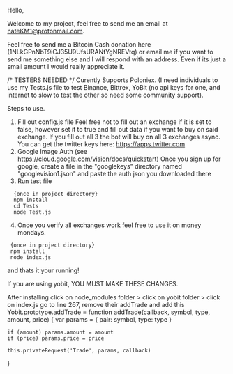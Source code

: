 Hello,

Welcome to my project, feel free to send me an email at nateKM1@protonmail.com.

Feel free to send me a Bitcoin Cash donation here (1NLkGPnNbT9iCJ35U9UfsURANtYgNREVtq)
or email me if you want to send me something else and I will respond with an address. Even if its just a small amount I would really appreciate it.

/* TESTERS NEEDED  */
Curently Supports Poloniex. (I need individuals to use my Tests.js file to test Binance, Bittrex, YoBit (no api keys for one, and internet to slow to test the other so need some community support).

Steps to use.
  1. Fill out config.js file
    Feel free not to fill out an exchange if it is set to false, however set it to true and fill out data if you want to buy on said exchange. If you fill out all 3 the bot will buy on all 3 exchanges async.
    You can get the twitter keys here: https://apps.twitter.com
  2. Google Image Auth (see https://cloud.google.com/vision/docs/quickstart)
    Once you sign up for google, create a file in the "googlekeys" directory named "googlevision1.json" and paste the auth json you downloaded there
  3. Run test file
  ```shell
    {once in project directory}
    npm install
    cd Tests
    node Test.js
  ```
  4. Once you verify all exchanges work feel free to use it on money mondays.
  ```shell
   {once in project directory}
   npm install
   node index.js
  ```
  and thats it your running!


If you are using yobit, YOU MUST MAKE THESE CHANGES.

After installing click on node_modules folder > click on yobit folder > click on index.js go to line 267, remove their addTrade and add this
Yobit.prototype.addTrade = function addTrade(callback, symbol, type, amount, price)
{
    var params = {
        pair: symbol,
        type: type
    }

    if (amount) params.amount = amount
    if (price) params.price = price

    this.privateRequest('Trade', params, callback)
}

